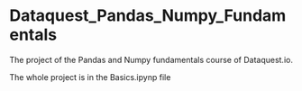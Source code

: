 # Dataquest_Pandas_Numpy_Fundamentals

The project of the Pandas and Numpy fundamentals course of Dataquest.io.

The whole project is in the Basics.ipynp file
